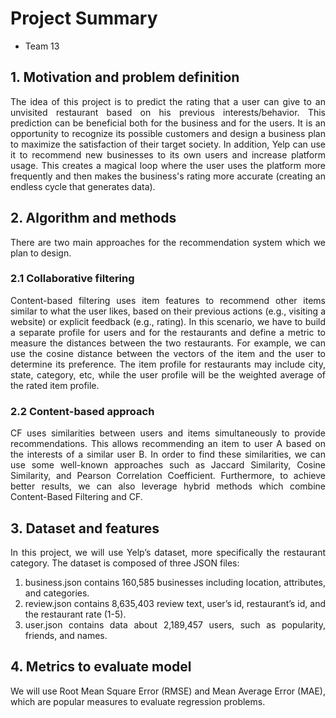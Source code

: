 # Project Summary

- Team 13

## 1. Motivation and problem definition

<div style="text-align: justify"> The idea of this project is to predict the rating that a user can give to an unvisited restaurant based on his previous interests/behavior. This prediction can be beneficial both for the business and for the users. It is an opportunity to recognize its possible customers and design a business plan to maximize the satisfaction of their target society. In addition, Yelp can use it to recommend new businesses to its own users and increase platform usage. This creates a magical loop where the user uses the platform more frequently and then makes the business's rating more accurate (creating an endless cycle that generates data). 

## 2. Algorithm and methods

There are two main approaches for the recommendation system which we plan to design.

### 2.1 Collaborative filtering

Content-based filtering uses item features to recommend other items similar to what the user likes, based on their previous actions (e.g., visiting a website) or explicit feedback (e.g., rating).
In this scenario, we have to build a separate profile for users and for the restaurants and define a metric to measure the distances between the two restaurants. For example, we can use the cosine distance between the vectors of the item and the user to determine its preference. The item profile for restaurants may include city, state, category, etc, while the user profile will be the weighted average of the rated item profile.



### 2.2 Content-based approach

CF uses similarities between users and items simultaneously to provide recommendations. This allows recommending an item to user A based on the interests of a similar user B. In order to find these similarities, we can use some well-known approaches such as Jaccard Similarity, Cosine Similarity, and Pearson Correlation Coefficient.
Furthermore, to achieve better results,  we can also leverage hybrid methods which combine Content-Based Filtering and CF.



## 3. Dataset and features

In this project, we will use Yelp’s dataset, more specifically the restaurant category. The dataset is composed of three JSON files:
1. business.json contains 160,585 businesses including location, attributes, and categories.
2. review.json contains 8,635,403 review text,  user’s id, restaurant’s id, and the restaurant rate (1-5).
3. user.json contains data about 2,189,457 users, such as popularity, friends, and names.


## 4. Metrics to evaluate model

We will use Root Mean Square Error (RMSE) and Mean Average Error (MAE), which are popular measures to evaluate regression problems.
</div>
